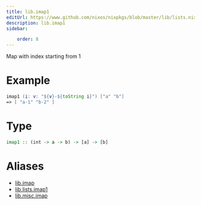 ```yaml
---
title: lib.imap1
editUrl: https://www.github.com/nixos/nixpkgs/blob/master/lib/lists.nix#L172C11
description: lib.imap1
sidebar:

    order: 8
---
```


Map with index starting from 1

# Example

```nix
imap1 (i: v: "${v}-${toString i}") ["a" "b"]
=> [ "a-1" "b-2" ]
```

# Type

```haskell
imap1 :: (int -> a -> b) -> [a] -> [b]
```


# Aliases

- [lib.imap](./reference/lib/lib-imap)
- [lib.lists.imap1](./reference/lib/lists/lib-lists-imap1)
- [lib.misc.imap](./reference/lib/misc/lib-misc-imap)



